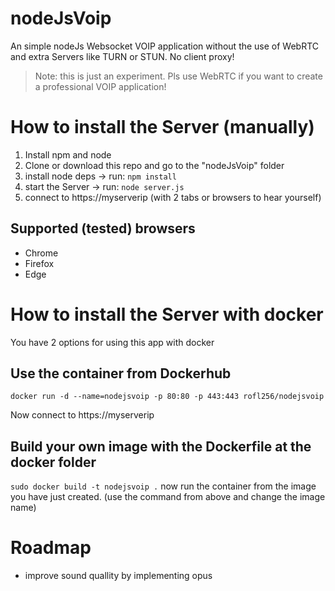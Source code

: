 # nodeJsVoip
An simple nodeJs Websocket VOIP application without the use of WebRTC and extra Servers like TURN or STUN. No client proxy!

> Note: this is just an experiment. Pls use WebRTC if you want to create a professional VOIP application!

# How to install the Server (manually)
1. Install npm and node
2. Clone or download this repo and go to the "nodeJsVoip" folder
3. install node deps -> run: `npm install`
4. start the Server -> run: `node server.js`
5. connect to https://myserverip (with 2 tabs or browsers to hear yourself)

## Supported (tested) browsers
* Chrome
* Firefox
* Edge

# How to install the Server with docker
You have 2 options for using this app with docker
## Use the container from Dockerhub
`docker run -d --name=nodejsvoip -p 80:80 -p 443:443 rofl256/nodejsvoip`

Now connect to https://myserverip

## Build your own image with the Dockerfile at the docker folder
`sudo docker build -t nodejsvoip .`
now run the container from the image you have just created. (use the command from above and change the image name)

# Roadmap
* improve sound quallity by implementing opus
